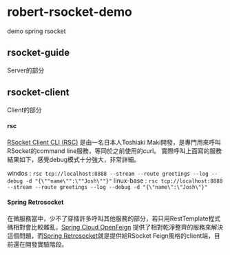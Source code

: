 # robert-rsocket-demo
demo spring rsocket

## rsocket-guide
Server的部分

## rsocket-client
Client的部分

#### rsc
[RSocket Client CLI (RSC)](https://github.com/making/rsc) 是由一名日本人Toshiaki Maki開發，是專門用來呼叫RSocket的command line服務，等同於之前使用的curl。
實際呼叫上面寫的服務結果如下，感覺debug模式十分強大，非常詳細。

windos : `rsc tcp://localhost:8888 --stream --route greetings --log --debug -d "{\""name\"":\""Josh\""}"`
linux-base : `rsc tcp://localhost:8888 --stream --route greetings --log --debug -d "{\"name\":\"Josh\"}"`


#### Spring Retrosocket
在微服務當中，少不了穿插許多呼叫其他服務的部分，若只用RestTemplate程式碼相對會比較雜亂，[Spring Cloud OpenFeign](https://cloud.spring.io/spring-cloud-openfeign/reference/html/) 提供了相對乾淨整齊的服務來解決這個問題，而[Spring Retrosocket](https://spring-projects-experimental.github.io/spring-retrosocket/)就是提供給RSocket Feign風格的client端，目前還在開發實驗階段。
